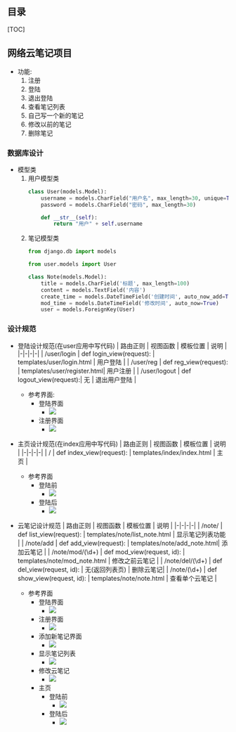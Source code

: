 

## 目录
[TOC]

## 网络云笔记项目
- 功能:
    1. 注册
    1. 登陆
    1. 退出登陆
    1. 查看笔记列表
    1. 自己写一个新的笔记
    1. 修改以前的笔记
    1. 删除笔记
### 数据库设计
- 模型类
    1. 用户模型类
        ```python
        class User(models.Model):
            username = models.CharField("用户名", max_length=30, unique=True)
            password = models.CharField("密码", max_length=30)

            def __str__(self):
                return "用户" + self.username
        ```
    2. 笔记模型类
        ```python
        from django.db import models

        from user.models import User

        class Note(models.Model):
            title = models.CharField('标题', max_length=100)
            content = models.TextField('内容')
            create_time = models.DateTimeField('创建时间', auto_now_add=True)
            mod_time = models.DateTimeField('修改时间', auto_now=True)
            user = models.ForeignKey(User)

        ```


### 设计规范
- 登陆设计规范(在user应用中写代码)
    | 路由正则 | 视图函数 | 模板位置 | 说明 |
    |-|-|-|-|
    | /user/login | def login_view(request): | templates/user/login.html | 用户登陆 |
    | /user/reg | def reg_view(request): | templates/user/register.html| 用户注册 |
    | /user/logout  | def logout_view(request):| 无 | 退出用户登陆 |

    - 参考界面:
        - 登陆界面
            - ![](cloud_note_images/login.png)
        - 注册界面
            - ![](cloud_note_images/reg.png)

- 主页设计规范(在index应用中写代码)
    | 路由正则 | 视图函数 | 模板位置 | 说明 |
    |-|-|-|-|
    | / | def index_view(request): | templates/index/index.html | 主页 |

    - 参考界面
        - 登陆前
            - ![](cloud_note_images/index1.png)
        - 登陆后
            - ![](cloud_note_images/index3.png)
    

- 云笔记设计规范
    | 路由正则 | 视图函数 | 模板位置 | 说明 |
    |-|-|-|-|
    | /note/ | def list_view(request): | templates/note/list_note.html | 显示笔记列表功能 |
    | /note/add | def add_view(request): | templates/note/add_note.html| 添加云笔记 |
    | /note/mod/(\d+)  | def mod_view(request, id): | templates/note/mod_note.html | 修改之前云笔记 |
    | /note/del/(\d+) | def del_view(request, id): | 无(返回列表页) | 删除云笔记|
    | /note/(\d+) | def show_view(request, id): | templates/note/note.html | 查看单个云笔记 |
    - 参考界面
        - 登陆界面
            - ![](cloud_note_images/login.png)
        - 注册界面
            - ![](cloud_note_images/reg.png)
        - 添加新笔记界面
            - ![](cloud_note_images/new_note.png)
        - 显示笔记列表
            - ![](cloud_note_images/list_note.png)
        - 修改云笔记
            - ![](cloud_note_images/mod_note.png)
        - 主页
            - 登陆前
                - ![](cloud_note_images/index1.png)
            - 登陆后
                - ![](cloud_note_images/index2.png)

